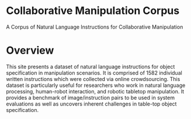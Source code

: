 # Collaborative Manipulation Corpus
A Corpus of Natural Language Instructions for Collaborative Manipulation

# Overview 
This site presents a dataset of natural language instructions for object specification in manipulation scenarios. It is comprised of 1582 individual written instructions which were collected via online crowdsourcing. This dataset is particularly useful for researchers who work in natural language processing, human-robot interaction, and robotic tabletop manipulation. It provides a benchmark of image/instruction pairs to be used in system evaluations as well as uncovers inherent challenges in table-top object specification. 

